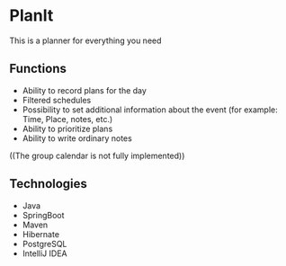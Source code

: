 # PlanIt
This is a planner for everything you need

## Functions
- Ability to record plans for the day
- Filtered schedules
- Possibility to set additional information about the event (for example: Time, Place, notes, etc.)
- Ability to prioritize plans
- Ability to write ordinary notes

((The group calendar is not fully implemented))

## Technologies
- Java
- SpringBoot
- Maven
- Hibernate
- PostgreSQL  
- IntelliJ IDEA
